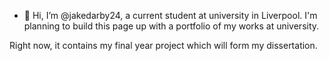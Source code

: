 - 👋 Hi, I’m @jakedarby24, a current student at university in Liverpool. I'm planning to build this page up with a portfolio of my works at university.

Right now, it contains my final year project which will form my dissertation.

<!---
jakedarby24/jakedarby24 is a ✨ special ✨ repository because its `README.md` (this file) appears on your GitHub profile.
You can click the Preview link to take a look at your changes.
--->
